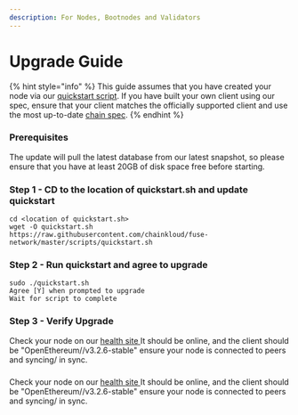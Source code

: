 ```yaml
---
description: For Nodes, Bootnodes and Validators
---
```


# Upgrade Guide

{% hint style="info" %}
This guide assumes that you have created your node via our [quickstart script](https://github.com/chainkloud/mix-network/blob/master/scripts/quickstart.sh). If you have built your own client using our spec, ensure that your client matches the officially supported client and use the most up-to-date [chain spec](https://github.com/chainkloud/mix-network/blob/master/config/spec.json).
{% endhint %}

### Prerequisites

The update will pull the latest database from our latest snapshot, so please ensure that you have at least 20GB of disk space free before starting.

### Step 1 - CD to the location of quickstart.sh and update quickstart

```
cd <location of quickstart.sh>
wget -O quickstart.sh https://raw.githubusercontent.com/chainkloud/fuse-network/master/scripts/quickstart.sh
```

### Step 2 - Run quickstart and agree to upgrade

```
sudo ./quickstart.sh
Agree [Y] when prompted to upgrade
Wait for script to complete
```

### Step 3 - Verify Upgrade

Check your node on our [health site ](https://health.fuse.io)It should be online, and the client should be "OpenEthereum//v3.2.6-stable" ensure your node is connected to peers and syncing/ in sync.

### &#x20;<a href="#step-3-verify-upgrade" id="step-3-verify-upgrade"></a>

Check your node on our [health site ](https://health.fuse.io/)It should be online, and the client should be "OpenEthereum//v3.2.6-stable" ensure your node is connected to peers and syncing/ in sync.
